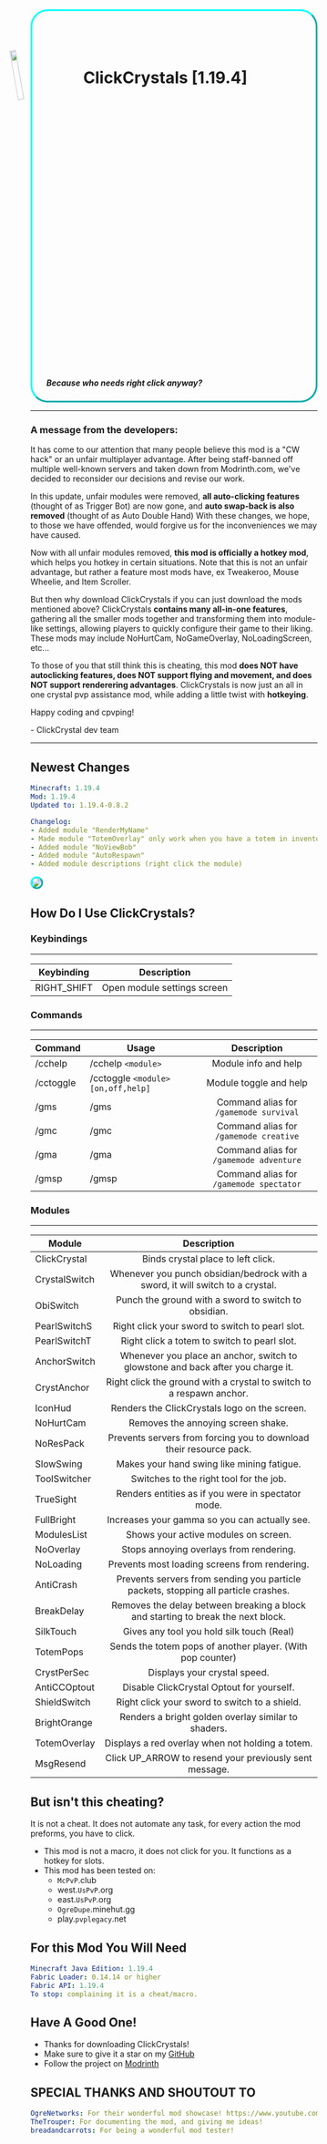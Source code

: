 
<div class="main-banner" style="border: 3px aqua solid; border-radius: 30px; border-style: outset; padding-left: 10px;">
  <h1>
    <img src="https://cdn.modrinth.com/data/YDYPZdGj/images/a073ea1b025661446c83ba40f1445c8c4d840ab9.png" style="width: 15%; transform: translateY(20px) rotateZ(-10deg);"/>
    ClickCrystals [1.19.4]
  </h1>
  <h5 style="margin-left: 15px">
    Because who needs right click anyway?
  </h5>
</div>

---------------------------------------------------------------
### A message from the developers:
It has come to our attention that many people believe this mod is a "CW hack" or an unfair multiplayer advantage.
After being staff-banned off multiple well-known servers and taken down from Modrinth.com, we've decided to reconsider our decisions and revise our work.

In this update, unfair modules were removed, **all auto-clicking features** (thought of as Trigger Bot) are now gone, and **auto swap-back is also removed** (thought of as Auto Double Hand) With these changes, we hope, to those we have offended, would forgive us for the inconveniences we may have caused.

Now with all unfair modules removed, **this mod is officially a hotkey mod**, which helps you hotkey in certain situations. Note that this is not an unfair advantage, but rather a feature most mods have, ex Tweakeroo, Mouse Wheelie, and Item Scroller.

But then why download ClickCrystals if you can just download the mods mentioned above? ClickCrystals **contains many all-in-one features**, gathering all the smaller mods together and transforming them into module-like settings, allowing players to quickly configure their game to their liking. These mods may include NoHurtCam, NoGameOverlay, NoLoadingScreen, etc...

To those of you that still think this is cheating, this mod __**does NOT have autoclicking features, does NOT support flying and movement, and does NOT support renderering advantages**__. ClickCrystals is now just an all in one crystal pvp assistance mod, while adding a little twist with __hotkeying__.

Happy coding and cpvping!

\- ClickCrystal dev team

---------------------------------------------------------------

## Newest Changes
```yml
Minecraft: 1.19.4
Mod: 1.19.4
Updated to: 1.19.4-0.8.2

Changelog:
- Added module "RenderMyName"
- Made module "TotemOverlay" only work when you have a totem in inventory.
- Added module "NoViewBob"
- Added module "AutoRespawn"
- Added module descriptions (right click the module)
```

<div class="demo-menu">
  <img src="https://cdn.modrinth.com/data/YDYPZdGj/images/e0af1d068595d5572a6736d21cfe63d863dd9b25.png" style="border: 3px aqua solid; border-radius: 30px; border-style: outset;"/>
</div>

## How Do I Use ClickCrystals?

### Keybindings

-----------------------------------------

| **Keybinding** |       **Description**       |
|----------------|:---------------------------:|
| RIGHT_SHIFT    | Open module settings screen |

### Commands

-----------------------------------------

| **Command** | **Usage**                            |             **Description**             |
|-------------|--------------------------------------|:---------------------------------------:|
| /cchelp     | /cchelp `<module>`                   |          Module info and help           |
| /cctoggle   | /cctoggle `<module>` `[on,off,help]` |         Module toggle and help          |
| /gms        | /gms                                 | Command alias for `/gamemode survival`  |
| /gmc        | /gmc                                 | Command alias for `/gamemode creative`  |
| /gma        | /gma                                 | Command alias for `/gamemode adventure` |
| /gmsp       | /gmsp                                | Command alias for `/gamemode spectator` |

### Modules

-----------------------------------------

| **Module**    |                                  **Description**                                   |
|---------------|:----------------------------------------------------------------------------------:|
| ClickCrystal  |                         Binds crystal place to left click.                         |
| CrystalSwitch |   Whenever you punch obsidian/bedrock with a sword, it will switch to a crystal.   |
| ObiSwitch     |                Punch the ground with a sword to switch to obsidian.                |
| PearlSwitchS  |                  Right click your sword to switch to pearl slot.                   |
| PearlSwitchT  |                    Right click a totem to switch to pearl slot.                    |
| AnchorSwitch  |  Whenever you place an anchor, switch to glowstone and back after you charge it.   |
| CrystAnchor   |        Right click the ground with a crystal to switch to a respawn anchor.        |
| IconHud       |                   Renders the ClickCrystals logo on the screen.                    |
| NoHurtCam     |                         Removes the annoying screen shake.                         |
| NoResPack     |         Prevents servers from forcing you to download their resource pack.         |
| SlowSwing     |                     Makes your hand swing like mining fatigue.                     |
| ToolSwitcher  |                      Switches to the right tool for the job.                       |
| TrueSight     |                 Renders entities as if you were in spectator mode.                 |
| FullBright    |                   Increases your gamma so you can actually see.                    |
| ModulesList   |                        Shows your active modules on screen.                        |
| NoOverlay     |                      Stops annoying overlays from rendering.                       |
| NoLoading     |                   Prevents most loading screens from rendering.                    |
| AntiCrash     | Prevents servers from sending you particle packets, stopping all particle crashes. |
| BreakDelay    |  Removes the delay between breaking a block and starting to break the next block.  |
| SilkTouch     |                     Gives any tool you hold silk touch (Real)                      |
| TotemPops     |             Sends the totem pops of another player. (With pop counter)             |
| CrystPerSec   |                            Displays your crystal speed.                            |
| AntiCCOptout  |                     Disable ClickCrystal Optout for yourself.                      |
| ShieldSwitch  |                   Right click your sword to switch to a shield.                    |
| BrightOrange  |                Renders a bright golden overlay similar to shaders.                 |
| TotemOverlay  |                  Displays a red overlay when not holding a totem.                  |
| MsgResend     |               Click UP_ARROW to resend your previously sent message.               |


## But isn't this cheating?
It is not a cheat. It does not automate any task, for every action the mod preforms, you have to click.
- This mod is not a macro, it does not click for you. It functions as a hotkey for slots.
- This mod has been tested on:
  - `McPvP`.club
  - west.`UsPvP`.org
  - east.`UsPvP`.org
  - `OgreDupe`.minehut.gg
  - play.`pvplegacy`.net

## For this Mod You Will Need
```yml
Minecraft Java Edition: 1.19.4
Fabric Loader: 0.14.14 or higher
Fabric API: 1.19.4
To stop: complaining it is a cheat/macro.
```

## Have A Good One!
- Thanks for downloading ClickCrystals!
- Make sure to give it a star on my [GitHub](https://github.com/itzispyder/clickcrystals)
- Follow the project on [Modrinth](https://modrinth.com/mod/clickcrystals)

## SPECIAL THANKS AND SHOUTOUT TO
```yml
OgreNetworks: For their wonderful mod showcase! https://www.youtube.com/watch?v=M95TDqW2p2k
TheTrouper: For documenting the mod, and giving me ideas!
breadandcarrots: For being a wonderful mod tester!
```
